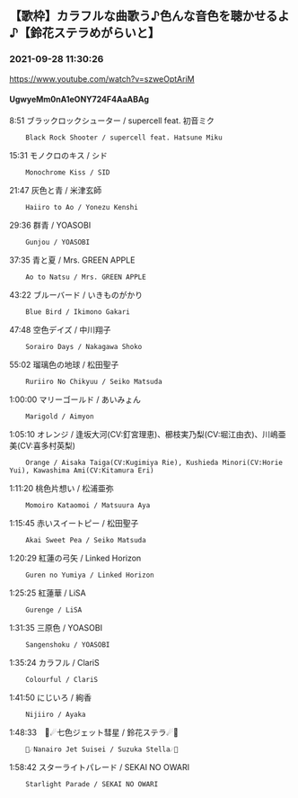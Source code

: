## 【歌枠】カラフルな曲歌う♪色んな音色を聴かせるよ♪【鈴花ステラめがらいと】
### 2021-09-28 11:30:26
https://www.youtube.com/watch?v=szweOptAriM
#### UgwyeMm0nA1eONY724F4AaABAg
8:51	ブラックロックシューター / supercell feat. 初音ミク

		Black Rock Shooter / supercell feat. Hatsune Miku



15:31	モノクロのキス / シド

		Monochrome Kiss / SID



21:47	灰色と青 / 米津玄師

		Haiiro to Ao / Yonezu Kenshi



29:36	群青 / YOASOBI

		Gunjou / YOASOBI



37:35	青と夏 / Mrs. GREEN APPLE

		Ao to Natsu / Mrs. GREEN APPLE



43:22	ブルーバード / いきものがかり

		Blue Bird / Ikimono Gakari



47:48	空色デイズ / 中川翔子

		Sorairo Days / Nakagawa Shoko



55:02	瑠璃色の地球 / 松田聖子

		Ruriiro No Chikyuu / Seiko Matsuda



1:00:00	マリーゴールド / あいみょん

		Marigold / Aimyon



1:05:10	オレンジ / 逢坂大河(CV:釘宮理恵)、櫛枝実乃梨(CV:堀江由衣)、川嶋亜美(CV:喜多村英梨)

		Orange / Aisaka Taiga(CV:Kugimiya Rie), Kushieda Minori(CV:Horie Yui), Kawashima Ami(CV:Kitamura Eri)



1:11:20	桃色片想い / 松浦亜弥

		Momoiro Kataomoi / Matsuura Aya



1:15:45	赤いスイートピー / 松田聖子

		Akai Sweet Pea / Seiko Matsuda



1:20:29	紅蓮の弓矢 / Linked Horizon

		Guren no Yumiya / Linked Horizon



1:25:25	紅蓮華 / LiSA

		Gurenge / LiSA



1:31:35	三原色 / YOASOBI

		Sangenshoku / YOASOBI



1:35:24	カラフル / ClariS

		Colourful / ClariS



1:41:50	にじいろ / 絢香

		Nijiiro / Ayaka



1:48:33　🌈☄七色ジェット彗星 / 鈴花ステラ☄🌈

		🌈☄Nanairo Jet Suisei / Suzuka Stella☄🌈





1:58:42	スターライトパレード / SEKAI NO OWARI

		Starlight Parade / SEKAI NO OWARI

